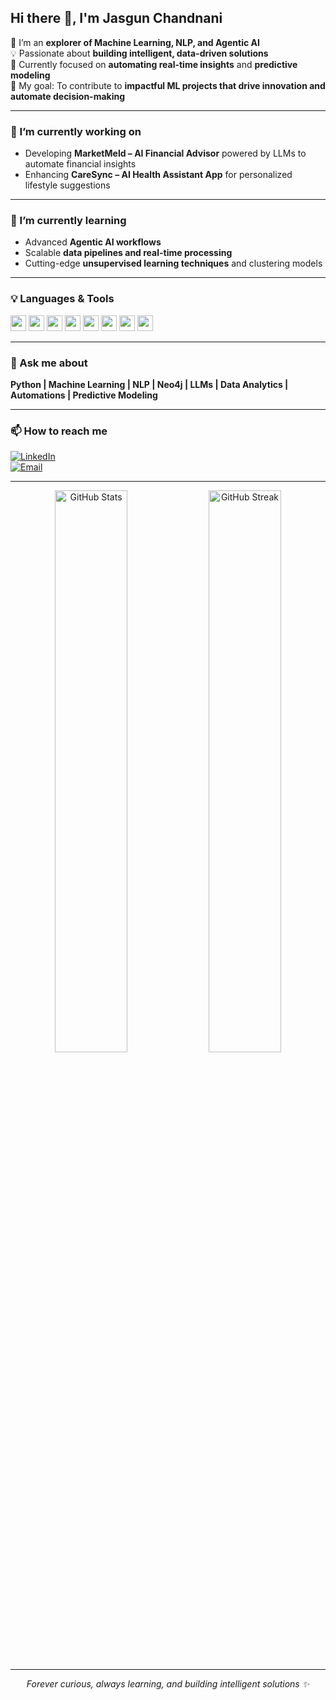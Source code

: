 ## Hi there 👋, I'm **Jasgun Chandnani**

🌱 I’m an **explorer of Machine Learning, NLP, and Agentic AI**  
💡 Passionate about **building intelligent, data-driven solutions**  
🚀 Currently focused on **automating real-time insights** and **predictive modeling**  
🎯 My goal: To contribute to **impactful ML projects that drive innovation and automate decision-making**

---

### 🔭 I’m currently working on
- Developing **MarketMeld – AI Financial Advisor** powered by LLMs to automate financial insights  
- Enhancing **CareSync – AI Health Assistant App** for personalized lifestyle suggestions

---

### 🌱 I’m currently learning
- Advanced **Agentic AI workflows**  
- Scalable **data pipelines and real-time processing**  
- Cutting-edge **unsupervised learning techniques** and clustering models

---

### 💡 Languages & Tools
<span><img src="https://img.shields.io/badge/-Python-3776AB?logo=python&logoColor=white" height="25"></span>
<span><img src="https://img.shields.io/badge/-C++-00599C?logo=c%2B%2B&logoColor=white" height="25"></span>
<span><img src="https://img.shields.io/badge/-SQL-4479A1?logo=mysql&logoColor=white" height="25"></span>
<span><img src="https://img.shields.io/badge/-Neo4j-005C64?logo=neo4j&logoColor=white" height="25"></span>
<span><img src="https://img.shields.io/badge/-Streamlit-FF4B4B?logo=streamlit&logoColor=white" height="25"></span>
<span><img src="https://img.shields.io/badge/-Git-F05032?logo=git&logoColor=white" height="25"></span>
<span><img src="https://img.shields.io/badge/-Docker-2496ED?logo=docker&logoColor=white" height="25"></span>
<span><img src="https://img.shields.io/badge/-LLMs-000000?logo=ai&logoColor=white" height="25"></span>

---

### 💬 Ask me about
**Python | Machine Learning | NLP | Neo4j | LLMs | Data Analytics | Automations | Predictive Modeling**

---

### 📫 How to reach me
[![LinkedIn](https://img.shields.io/badge/-LinkedIn-0A66C2?logo=linkedin&logoColor=white)](https://www.linkedin.com/in/jasgunchandnani)  
[![Email](https://img.shields.io/badge/-Email-D14836?logo=gmail&logoColor=white)](mailto:jasgunchandnani20@gmail.com)

---

<p align="center">
  <img src="https://github-readme-stats.vercel.app/api?username=jasgunchandnani&show_icons=true&hide_title=true&count_private=true&hide=prs" alt="GitHub Stats" width="48%" />
  <img src="https://github-readme-streak-stats.herokuapp.com/?user=jasgunchandnani" alt="GitHub Streak" width="48%" />
</p>

---

<p align="center">
  <i>Forever curious, always learning, and building intelligent solutions ✨</i>
</p>
